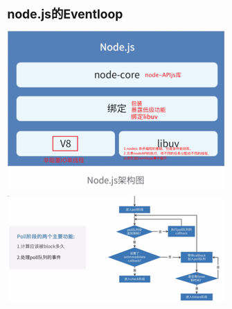 # node.js的Eventloop

![image-20210419113510594](node.js的Eventloop.assets/image-20210419113510594.png)

![image-20210419114223331](node.js的Eventloop.assets/image-20210419114223331.png)